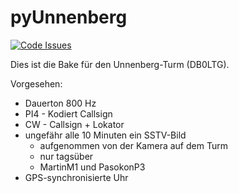 pyUnnenberg
===========

[![Code Issues](https://www.quantifiedcode.com/api/v1/project/b6886bd4b6b34be4952337b1c89efe17/badge.svg)](https://www.quantifiedcode.com/app/project/b6886bd4b6b34be4952337b1c89efe17)

Dies ist die Bake für den Unnenberg-Turm (DB0LTG).

Vorgesehen:
  * Dauerton 800 Hz
  * PI4 - Kodiert Callsign
  * CW - Callsign + Lokator
  * ungefähr alle 10 Minuten ein SSTV-Bild
    * aufgenommen von der Kamera auf dem Turm
    * nur tagsüber
    * MartinM1 und PasokonP3
  * GPS-synchronisierte Uhr
